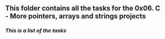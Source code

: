 ## **This folder contains all the tasks for the 0x06. C - More pointers, arrays and strings projects**   
### *This is a list of the tasks*
